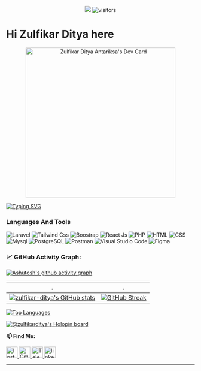 <p align="center">
    <a href="https://github.com/zulfikar-ditya/zulfikar-ditya"><img src="https://img.shields.io/badge/status-updating-brightgreen.svg"></a>
    <img src="https://visitor-badge.laobi.icu/badge?page_id=zulfikar-ditya" alt="visitors"/>   
</p>

# Hi Zulfikar Ditya here

<center>
    <a href="https://app.daily.dev/zirpalafa"><img src="https://api.daily.dev/devcards/db9402cb346c42ccbd31992a0c1fa313.png?r=po6" width="400" alt="Zulfikar Ditya Antariksa's Dev Card"/></a>
</center>

[![Typing SVG](https://readme-typing-svg.herokuapp.com?color=%2336BCF7&center=true&vCenter=true&width=600&lines=Hi+there+👋,+I+am+Zulfikar+Ditya;+Welcome+to+My+Profile!;Love+to+learning+new+things+;Web+Development+enthusiast+)](https://git.io/typing-svg)

### Languages And Tools

![Laravel](https://www.vectorlogo.zone/logos/laravel/laravel-icon.svg)
![Tailwind Css](https://www.vectorlogo.zone/logos/tailwindcss/tailwindcss-icon.svg)
![Boostrap](https://upload.vectorlogo.zone/logos/getbootstrap/images/987f8f6c-263a-47b1-a85d-853cfca215d9.svg)
![React Js](https://www.vectorlogo.zone/logos/reactjs/reactjs-icon.svg)
![PHP](https://www.vectorlogo.zone/logos/php/php-icon.svg)
![HTML](https://www.vectorlogo.zone/logos/w3_html5/w3_html5-icon.svg)
![CSS](https://www.vectorlogo.zone/logos/w3_css/w3_css-icon.svg)
![Mysql](https://www.vectorlogo.zone/logos/mysql/mysql-horizontal.svg)
![PostgreSQL](https://www.vectorlogo.zone/logos/postgresql/postgresql-icon.svg)
![Postman](https://www.vectorlogo.zone/logos/getpostman/getpostman-icon.svg)
![Visual Studio Code](https://upload.vectorlogo.zone/logos/visualstudio_code/images/a4381320-f83c-4a29-9db3-b241c1d096b1.svg)
![Figma](https://www.vectorlogo.zone/logos/figma/figma-icon.svg)

<!--   GitHub stats graph -->

### 📈 GitHub Activity Graph:

[![Ashutosh's github activity graph](https://github-readme-activity-graph.vercel.app/graph?username=zulfikar-ditya&bg_color=0f172a&color=f43f5e&line=14b8a6&point=f43f5e&area=true&hide_border=true)](https://github.com/ashutosh00710/github-readme-activity-graph)

| .                                                                                                                                        | .                                                                                                                         |
| ---------------------------------------------------------------------------------------------------------------------------------------- | ------------------------------------------------------------------------------------------------------------------------- |
| <a href="http://www.github.com/zulfikar-ditya"><img src="https://github-readme-stats.vercel.app/api?username=zulfikar-ditya&show_icons=true&hide=&count_private=true&title_color=14b8a6&text_color=f43f5e&icon_color=f43f5e&bg_color=0f172a&hide_border=true&show_icons=true" alt="zulfikar-ditya's GitHub stats" /></a> | [![GitHub Streak](https://streak-stats.demolab.com?user=zulfikar-ditya&hide_border=true&date_format=j%20M%5B%20Y%5D&background=0F172A&ring=14B8A6&fire=F43F5E&currStreakNum=F43F5E&currStreakLabel=F43F5E&sideLabels=F43F5E&sideNums=F43F5E&dates=E2E8F0&stroke=14B8A6)](https://git.io/streak-stats) |


<a href="https://github.com/zulfikar-ditya" align="left"><img src="https://github-readme-stats.vercel.app/api/top-langs/?username=zulfikar-ditya&langs_count=5&title_color=14b8a6&text_color=f43f5e&icon_color=14b8a6&bg_color=0f172a&hide_border=true&locale=en&custom_title=Top%20%Languages" alt="Top Languages" /></a>

[![@zulfikarditya's Holopin board](https://holopin.io/api/user/board?user=zulfikarditya)](https://holopin.io/@zulfikarditya)

**📫 Find Me:**

<p align="left">
  <a href="https://www.instagram.com/zulfikar.ditya/" target="blank">
    <img src="https://www.vectorlogo.zone/logos/instagram/instagram-icon.svg"  alt="Instagram" height="30">
  </a>
  <a href="mailto:zulfikarditya@gmail.com" target="blank">
    <img src="https://www.vectorlogo.zone/logos/gmail/gmail-icon.svg" alt="Gmail" height="30">
  </a>
  <a href="https://t.me/Zulfikar_ditya" target="blank">
    <img src="https://www.vectorlogo.zone/logos/telegram/telegram-icon.svg"  alt="Telegram" height="30">
  </a>
    <a href="https://www.linkedin.com/in/zulfikar-ditya" target="blank">
    <img src="https://www.vectorlogo.zone/logos/linkedin/linkedin-tile.svg"  alt="linked In" height="30">
  </a>
</p>

---
